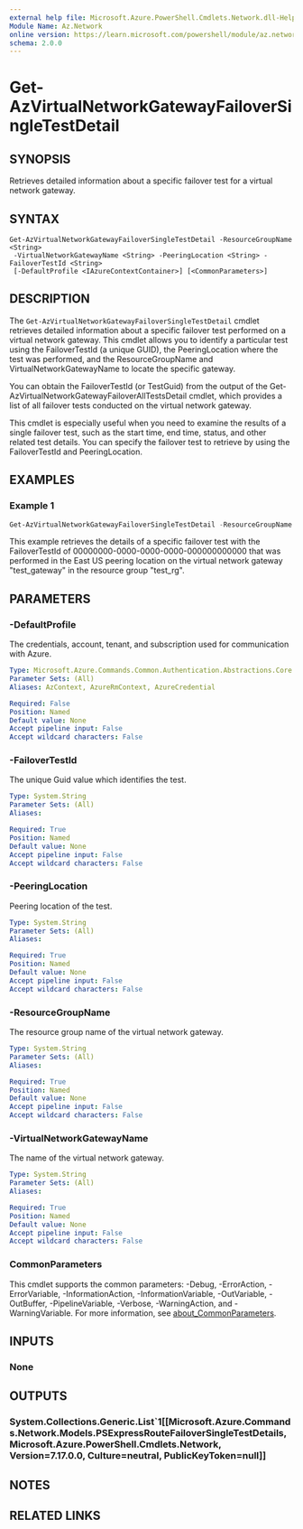 ```yaml
---
external help file: Microsoft.Azure.PowerShell.Cmdlets.Network.dll-Help.xml
Module Name: Az.Network
online version: https://learn.microsoft.com/powershell/module/az.network/get-azvirtualnetworkgatewayfailoversingletestdetail
schema: 2.0.0
---
```


# Get-AzVirtualNetworkGatewayFailoverSingleTestDetail

## SYNOPSIS
Retrieves detailed information about a specific failover test for a virtual network gateway.

## SYNTAX

```
Get-AzVirtualNetworkGatewayFailoverSingleTestDetail -ResourceGroupName <String>
 -VirtualNetworkGatewayName <String> -PeeringLocation <String> -FailoverTestId <String>
 [-DefaultProfile <IAzureContextContainer>] [<CommonParameters>]
```

## DESCRIPTION
The `Get-AzVirtualNetworkGatewayFailoverSingleTestDetail` cmdlet retrieves detailed information about a specific failover test performed on a virtual network gateway. This cmdlet allows you to identify a particular test using the FailoverTestId (a unique GUID), the PeeringLocation where the test was performed, and the ResourceGroupName and VirtualNetworkGatewayName to locate the specific gateway.

You can obtain the FailoverTestId (or TestGuid) from the output of the Get-AzVirtualNetworkGatewayFailoverAllTestsDetail cmdlet, which provides a list of all failover tests conducted on the virtual network gateway.

This cmdlet is especially useful when you need to examine the results of a single failover test, such as the start time, end time, status, and other related test details. You can specify the failover test to retrieve by using the FailoverTestId and PeeringLocation.


## EXAMPLES

### Example 1
```powershell
Get-AzVirtualNetworkGatewayFailoverSingleTestDetail -ResourceGroupName "test_rg" -VirtualNetworkGatewayName "test_gateway" -PeeringLocation "West US" -FailoverTestId "00000000-0000-0000-0000-000000000000"
```

This example retrieves the details of a specific failover test with the FailoverTestId of 00000000-0000-0000-0000-000000000000 that was performed in the East US peering location on the virtual network gateway "test_gateway" in the resource group "test_rg".

## PARAMETERS

### -DefaultProfile
The credentials, account, tenant, and subscription used for communication with Azure.

```yaml
Type: Microsoft.Azure.Commands.Common.Authentication.Abstractions.Core.IAzureContextContainer
Parameter Sets: (All)
Aliases: AzContext, AzureRmContext, AzureCredential

Required: False
Position: Named
Default value: None
Accept pipeline input: False
Accept wildcard characters: False
```

### -FailoverTestId
The unique Guid value which identifies the test.

```yaml
Type: System.String
Parameter Sets: (All)
Aliases:

Required: True
Position: Named
Default value: None
Accept pipeline input: False
Accept wildcard characters: False
```

### -PeeringLocation
Peering location of the test.

```yaml
Type: System.String
Parameter Sets: (All)
Aliases:

Required: True
Position: Named
Default value: None
Accept pipeline input: False
Accept wildcard characters: False
```

### -ResourceGroupName
The resource group name of the virtual network gateway.

```yaml
Type: System.String
Parameter Sets: (All)
Aliases:

Required: True
Position: Named
Default value: None
Accept pipeline input: False
Accept wildcard characters: False
```

### -VirtualNetworkGatewayName
The name of the virtual network gateway.

```yaml
Type: System.String
Parameter Sets: (All)
Aliases:

Required: True
Position: Named
Default value: None
Accept pipeline input: False
Accept wildcard characters: False
```

### CommonParameters
This cmdlet supports the common parameters: -Debug, -ErrorAction, -ErrorVariable, -InformationAction, -InformationVariable, -OutVariable, -OutBuffer, -PipelineVariable, -Verbose, -WarningAction, and -WarningVariable. For more information, see [about_CommonParameters](http://go.microsoft.com/fwlink/?LinkID=113216).

## INPUTS

### None

## OUTPUTS

### System.Collections.Generic.List`1[[Microsoft.Azure.Commands.Network.Models.PSExpressRouteFailoverSingleTestDetails, Microsoft.Azure.PowerShell.Cmdlets.Network, Version=7.17.0.0, Culture=neutral, PublicKeyToken=null]]

## NOTES

## RELATED LINKS
